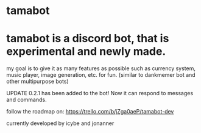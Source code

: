 # tamabot

<h1>
tamabot is a discord bot, that is experimental and newly made.
</h1>

my goal is to give it as many features as possible such as currency system, music player, image generation, etc. for fun.
(similar to dankmemer bot and other multipurpose bots)

UPDATE 0.2.1 has been added to the bot!
Now it can respond to messages and commands.


follow the roadmap on: https://trello.com/b/jZga0aeP/tamabot-dev


currently developed by icybe and jonanner
